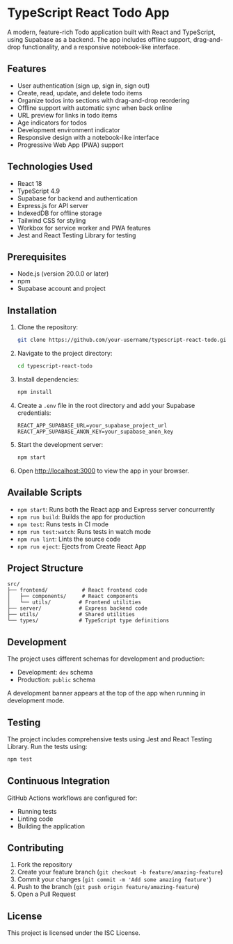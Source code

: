 # TypeScript React Todo App

A modern, feature-rich Todo application built with React and TypeScript, using Supabase as a backend. The app includes offline support, drag-and-drop functionality, and a responsive notebook-like interface.

## Features

- User authentication (sign up, sign in, sign out)
- Create, read, update, and delete todo items
- Organize todos into sections with drag-and-drop reordering
- Offline support with automatic sync when back online
- URL preview for links in todo items
- Age indicators for todos
- Development environment indicator
- Responsive design with a notebook-like interface
- Progressive Web App (PWA) support

## Technologies Used

- React 18
- TypeScript 4.9
- Supabase for backend and authentication
- Express.js for API server
- IndexedDB for offline storage
- Tailwind CSS for styling
- Workbox for service worker and PWA features
- Jest and React Testing Library for testing

## Prerequisites

- Node.js (version 20.0.0 or later)
- npm
- Supabase account and project

## Installation

1. Clone the repository:
   ```bash
   git clone https://github.com/your-username/typescript-react-todo.git
   ```

2. Navigate to the project directory:
   ```bash
   cd typescript-react-todo
   ```

3. Install dependencies:
   ```bash
   npm install
   ```

4. Create a `.env` file in the root directory and add your Supabase credentials:
   ```
   REACT_APP_SUPABASE_URL=your_supabase_project_url
   REACT_APP_SUPABASE_ANON_KEY=your_supabase_anon_key
   ```

5. Start the development server:
   ```bash
   npm start
   ```

6. Open [http://localhost:3000](http://localhost:3000) to view the app in your browser.

## Available Scripts

- `npm start`: Runs both the React app and Express server concurrently
- `npm run build`: Builds the app for production
- `npm test`: Runs tests in CI mode
- `npm run test:watch`: Runs tests in watch mode
- `npm run lint`: Lints the source code
- `npm run eject`: Ejects from Create React App

## Project Structure

```
src/
├── frontend/           # React frontend code
│   ├── components/     # React components
│   └── utils/         # Frontend utilities
├── server/            # Express backend code
├── utils/             # Shared utilities
└── types/             # TypeScript type definitions
```

## Development

The project uses different schemas for development and production:
- Development: `dev` schema
- Production: `public` schema

A development banner appears at the top of the app when running in development mode.

## Testing

The project includes comprehensive tests using Jest and React Testing Library. Run the tests using:

```bash
npm test
```

## Continuous Integration

GitHub Actions workflows are configured for:
- Running tests
- Linting code
- Building the application

## Contributing

1. Fork the repository
2. Create your feature branch (`git checkout -b feature/amazing-feature`)
3. Commit your changes (`git commit -m 'Add some amazing feature'`)
4. Push to the branch (`git push origin feature/amazing-feature`)
5. Open a Pull Request

## License

This project is licensed under the ISC License.

[comment]: # (Deployment trigger timestamp: 2025-01-21T20:26:08+02:00)
